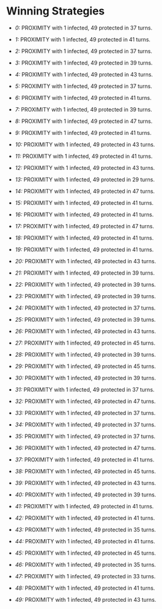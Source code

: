 # Winning Strategies

* _0:_ PROXIMITY with 1 infected, 49 protected in 37 turns.


* _1:_ PROXIMITY with 1 infected, 49 protected in 41 turns.


* _2:_ PROXIMITY with 1 infected, 49 protected in 37 turns.


* _3:_ PROXIMITY with 1 infected, 49 protected in 39 turns.


* _4:_ PROXIMITY with 1 infected, 49 protected in 43 turns.


* _5:_ PROXIMITY with 1 infected, 49 protected in 37 turns.


* _6:_ PROXIMITY with 1 infected, 49 protected in 41 turns.


* _7:_ PROXIMITY with 1 infected, 49 protected in 39 turns.


* _8:_ PROXIMITY with 1 infected, 49 protected in 47 turns.


* _9:_ PROXIMITY with 1 infected, 49 protected in 41 turns.


* _10:_ PROXIMITY with 1 infected, 49 protected in 43 turns.


* _11:_ PROXIMITY with 1 infected, 49 protected in 41 turns.


* _12:_ PROXIMITY with 1 infected, 49 protected in 43 turns.


* _13:_ PROXIMITY with 1 infected, 49 protected in 29 turns.


* _14:_ PROXIMITY with 1 infected, 49 protected in 47 turns.


* _15:_ PROXIMITY with 1 infected, 49 protected in 41 turns.


* _16:_ PROXIMITY with 1 infected, 49 protected in 41 turns.


* _17:_ PROXIMITY with 1 infected, 49 protected in 47 turns.


* _18:_ PROXIMITY with 1 infected, 49 protected in 41 turns.


* _19:_ PROXIMITY with 1 infected, 49 protected in 41 turns.


* _20:_ PROXIMITY with 1 infected, 49 protected in 43 turns.


* _21:_ PROXIMITY with 1 infected, 49 protected in 39 turns.


* _22:_ PROXIMITY with 1 infected, 49 protected in 39 turns.


* _23:_ PROXIMITY with 1 infected, 49 protected in 39 turns.


* _24:_ PROXIMITY with 1 infected, 49 protected in 37 turns.


* _25:_ PROXIMITY with 1 infected, 49 protected in 39 turns.


* _26:_ PROXIMITY with 1 infected, 49 protected in 43 turns.


* _27:_ PROXIMITY with 1 infected, 49 protected in 45 turns.


* _28:_ PROXIMITY with 1 infected, 49 protected in 39 turns.


* _29:_ PROXIMITY with 1 infected, 49 protected in 45 turns.


* _30:_ PROXIMITY with 1 infected, 49 protected in 39 turns.


* _31:_ PROXIMITY with 1 infected, 49 protected in 37 turns.


* _32:_ PROXIMITY with 1 infected, 49 protected in 47 turns.


* _33:_ PROXIMITY with 1 infected, 49 protected in 37 turns.


* _34:_ PROXIMITY with 1 infected, 49 protected in 37 turns.


* _35:_ PROXIMITY with 1 infected, 49 protected in 37 turns.


* _36:_ PROXIMITY with 1 infected, 49 protected in 47 turns.


* _37:_ PROXIMITY with 1 infected, 49 protected in 41 turns.


* _38:_ PROXIMITY with 1 infected, 49 protected in 45 turns.


* _39:_ PROXIMITY with 1 infected, 49 protected in 43 turns.


* _40:_ PROXIMITY with 1 infected, 49 protected in 39 turns.


* _41:_ PROXIMITY with 1 infected, 49 protected in 41 turns.


* _42:_ PROXIMITY with 1 infected, 49 protected in 41 turns.


* _43:_ PROXIMITY with 1 infected, 49 protected in 35 turns.


* _44:_ PROXIMITY with 1 infected, 49 protected in 41 turns.


* _45:_ PROXIMITY with 1 infected, 49 protected in 45 turns.


* _46:_ PROXIMITY with 1 infected, 49 protected in 35 turns.


* _47:_ PROXIMITY with 1 infected, 49 protected in 33 turns.


* _48:_ PROXIMITY with 1 infected, 49 protected in 41 turns.


* _49:_ PROXIMITY with 1 infected, 49 protected in 43 turns.


